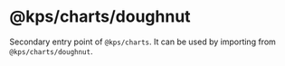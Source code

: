 # @kps/charts/doughnut

Secondary entry point of `@kps/charts`. It can be used by importing from `@kps/charts/doughnut`.
